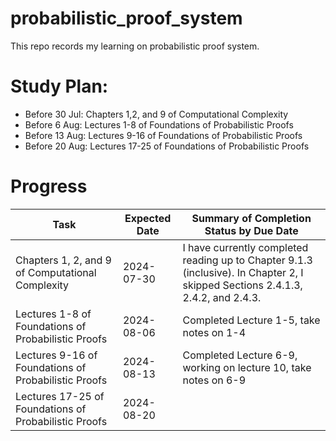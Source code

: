 # probabilistic_proof_system
This repo records my learning on probabilistic proof system.

# Study Plan:

- Before 30 Jul: Chapters 1,2, and 9 of Computational Complexity
- Before 6 Aug: Lectures 1-8 of Foundations of Probabilistic Proofs
- Before 13 Aug: Lectures 9-16 of Foundations of Probabilistic Proofs
- Before 20 Aug: Lectures 17-25 of Foundations of Probabilistic Proofs

# Progress

| Task                                                      | Expected Date | Summary of Completion Status by Due Date |
|-----------------------------------------------------------|--------------|--------------------|
| Chapters 1, 2, and 9 of Computational Complexity          | 2024-07-30   |I have currently completed reading up to Chapter 9.1.3 (inclusive). In Chapter 2, I skipped Sections 2.4.1.3, 2.4.2, and 2.4.3.|
| Lectures 1-8 of Foundations of Probabilistic Proofs       | 2024-08-06   | Completed Lecture 1-5, take notes on 1-4 |
| Lectures 9-16 of Foundations of Probabilistic Proofs      | 2024-08-13   |Completed Lecture 6-9, working on lecture 10, take notes on 6-9|
| Lectures 17-25 of Foundations of Probabilistic Proofs     | 2024-08-20   |                    |

